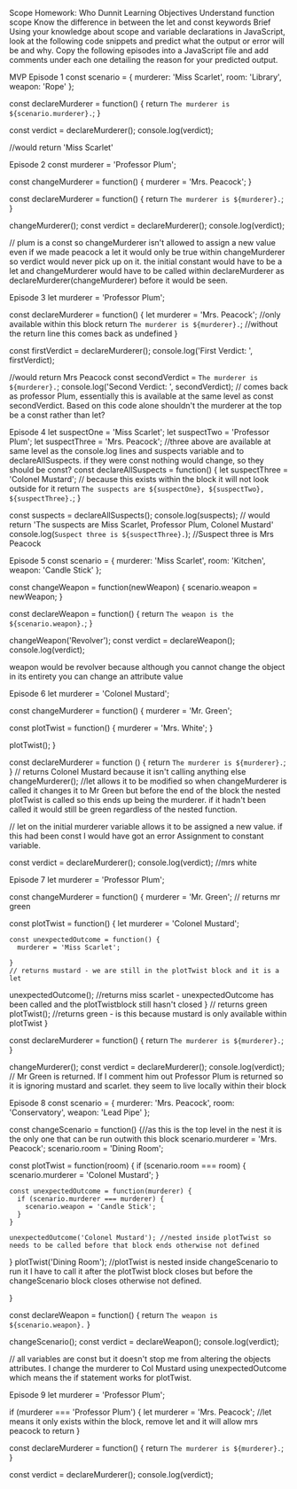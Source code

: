Scope Homework: Who Dunnit
Learning Objectives
Understand function scope
Know the difference in between the let and const keywords
Brief
Using your knowledge about scope and variable declarations in JavaScript, look at the following code snippets and predict what the output or error will be and why. Copy the following episodes into a JavaScript file and add comments under each one detailing the reason for your predicted output.

MVP
Episode 1
const scenario = {
  murderer: 'Miss Scarlet',
  room: 'Library',
  weapon: 'Rope'
};

const declareMurderer = function() {
  return `The murderer is ${scenario.murderer}.`;
}

const verdict = declareMurderer();
console.log(verdict);

//would return 'Miss Scarlet'

Episode 2
const murderer = 'Professor Plum';

const changeMurderer = function() {
  murderer = 'Mrs. Peacock';
}

const declareMurderer = function() {
  return `The murderer is ${murderer}.`;
}

changeMurderer();
const verdict = declareMurderer();
console.log(verdict);

// plum is a const so changeMurderer isn't allowed to assign a new value even if we made peacock a let it would only be true within changeMurderer so verdict would never pick up on it. the initial constant would have to be a let and changeMurderer would have to be called within declareMurderer as declareMurderer(changeMurderer) before it would be seen.

Episode 3
let murderer = 'Professor Plum';

const declareMurderer = function() {
  let murderer = 'Mrs. Peacock'; //only available within this block
  return `The murderer is ${murderer}.`; //without the return line this comes back as undefined
}

const firstVerdict = declareMurderer();
console.log('First Verdict: ', firstVerdict);

//would return Mrs Peacock
const secondVerdict = `The murderer is ${murderer}.`;
console.log('Second Verdict: ', secondVerdict);
// comes back as professor Plum, essentially this is available at the same level as const secondVerdict.  Based on this code alone shouldn't the murderer at the top be a const rather than let?


Episode 4
let suspectOne = 'Miss Scarlet';
let suspectTwo = 'Professor Plum';
let suspectThree = 'Mrs. Peacock';
//three above are available at same level as the console.log lines and suspects variable and to declareAllSuspects.  if they were const nothing would change, so they should be const?
const declareAllSuspects = function() {
  let suspectThree = 'Colonel Mustard'; // because this exists within the block it will not look outside for it
  return `The suspects are ${suspectOne}, ${suspectTwo}, ${suspectThree}.`;
}

const suspects = declareAllSuspects();
console.log(suspects);
// would return 'The suspects are Miss Scarlet, Professor Plum, Colonel Mustard'
console.log(`Suspect three is ${suspectThree}.`);
//Suspect three is Mrs Peacock

Episode 5
const scenario = {
  murderer: 'Miss Scarlet',
  room: 'Kitchen',
  weapon: 'Candle Stick'
};

const changeWeapon = function(newWeapon) {
  scenario.weapon = newWeapon;
}

const declareWeapon = function() {
  return `The weapon is the ${scenario.weapon}.`;
}

changeWeapon('Revolver');
const verdict = declareWeapon();
console.log(verdict);

weapon would be revolver because although you cannot change the object in its entirety you can change an attribute value

Episode 6
let murderer = 'Colonel Mustard';

const changeMurderer = function() {
  murderer = 'Mr. Green';

  const plotTwist = function() {
    murderer = 'Mrs. White';
  }

  plotTwist();
}

const declareMurderer = function () {
  return `The murderer is ${murderer}.`;
}
 // returns Colonel Mustard because it isn't calling anything else
changeMurderer();
//let allows it to be modified so when changeMurderer is called it changes it to Mr Green but before the end of the block the nested plotTwist is called so this ends up being the murderer.  if it hadn't been called it would still be green regardless of the nested function.

// let on the initial murderer variable allows it to be assigned a new value. if this had been const I would have got an error Assignment to constant variable.

const verdict = declareMurderer();
console.log(verdict);
//mrs white




Episode 7
let murderer = 'Professor Plum';

const changeMurderer = function() {
  murderer = 'Mr. Green';
  // returns mr green

  const plotTwist = function() {
    let murderer = 'Colonel Mustard';

    const unexpectedOutcome = function() {
      murderer = 'Miss Scarlet';

    }
    // returns mustard - we are still in the plotTwist block and it is a let
   unexpectedOutcome();
   //returns miss scarlet - unexpectedOutcome has been called and the plotTwistblock still hasn't closed
  }
// returns green
  plotTwist();
//returns green - is this because mustard is only available within plotTwist
}

const declareMurderer = function() {
  return `The murderer is ${murderer}.`;
}

changeMurderer();
const verdict = declareMurderer();
console.log(verdict);
// Mr Green is returned. If I comment him out Professor Plum is returned so it is ignoring mustard and scarlet. they seem to live locally within their block


Episode 8
const scenario = {
  murderer: 'Mrs. Peacock',
  room: 'Conservatory',
  weapon: 'Lead Pipe'
};

const changeScenario = function() {//as this is the top level in the nest it is the only one that can be run outwith this block
  scenario.murderer = 'Mrs. Peacock';
  scenario.room = 'Dining Room';

  const plotTwist = function(room) {
    if (scenario.room === room) {
      scenario.murderer = 'Colonel Mustard';
    }

    const unexpectedOutcome = function(murderer) {
      if (scenario.murderer === murderer) {
        scenario.weapon = 'Candle Stick';
      }
    }

    unexpectedOutcome('Colonel Mustard'); //nested inside plotTwist so needs to be called before that block ends otherwise not defined
  }
  plotTwist('Dining Room'); //plotTwist is nested inside changeScenario to run it I have to call it after the plotTwist block closes but before the changeScenario block closes otherwise not defined.

}

const declareWeapon = function() {
  return `The weapon is ${scenario.weapon}.`
}

changeScenario();
const verdict = declareWeapon();
console.log(verdict);

// all variables are const but it doesn't stop me from altering the objects attributes.  I change the murderer to Col Mustard using unexpectedOutcome which means the if statement works for plotTwist.


Episode 9
let murderer = 'Professor Plum';

if (murderer === 'Professor Plum') {
  let murderer = 'Mrs. Peacock'; //let means it only exists within the block, remove let and it will allow mrs peacock to return
}

const declareMurderer = function() {
  return `The murderer is ${murderer}.`;
}

const verdict = declareMurderer();
console.log(verdict);
